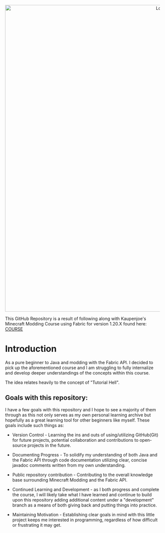 <a href="https://courses.kaupenjoe.net/p/modding-by-kaupenjoe-fabric-modding-for-minecraft-1-20-x" target="_blank">
<p align="center">
<img src="https://kaupenjoe.net/files/General/Minecraft/Modding/Course/fabric-120x-course-image.jpg" alt="Logo" width="1000"/> 
</p></a>

This GitHub Repository is a result of following along with Kaupenjoe's Minecraft Modding Course using Fabric for version 1.20.X 
found here: <a href="https://courses.kaupenjoe.net/p/modding-by-kaupenjoe-fabric-modding-for-minecraft-1-20-x" target="_blank">COURSE</a>

# Introduction
As a pure beginner to Java and modding with the Fabric API. I decided to pick up the aforementioned course and I am struggling to fully internalize and 
develop deeper understandings of the concepts within this course.

The idea relates heavily to the concept of "Tutorial Hell".

## Goals with this repository:

I have a few goals with this repository and I hope to see a majority of them through as this not only serves as my own
personal learning archive but hopefully as a great learning tool for other beginners like myself. These goals include
such things as:

- Version Control - Learning the ins and outs of using/utilizing GitHub(Git) for future projects,
potential collaboration and contributions to open-source projects in the future.


- Documenting Progress - To solidify my understanding of both Java and the Fabric API through code documentation 
utilizing clear, concise javadoc comments written from my own understanding.


- Public repository contribution - Contributing to the overall knowledge base surrounding Minecraft Modding and
the Fabric API.


- Continued Learning and Development - as I both progress and complete the course, I will likely take what I have 
learned and continue to build upon this repository adding additional content under a "development" branch as a means of 
both giving back and putting things into practice.


- Maintaining Motivation - Establishing clear goals in mind with this little project keeps me interested in programming,
  regardless of how difficult or frustrating it may get.
